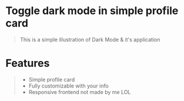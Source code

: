 # Toggle dark mode in simple profile card
> This is a simple illustration of Dark Mode & it's application

# Features
> - Simple profile card
> - Fully customizable with your info
> - Responsive frontend not made by me LOL
